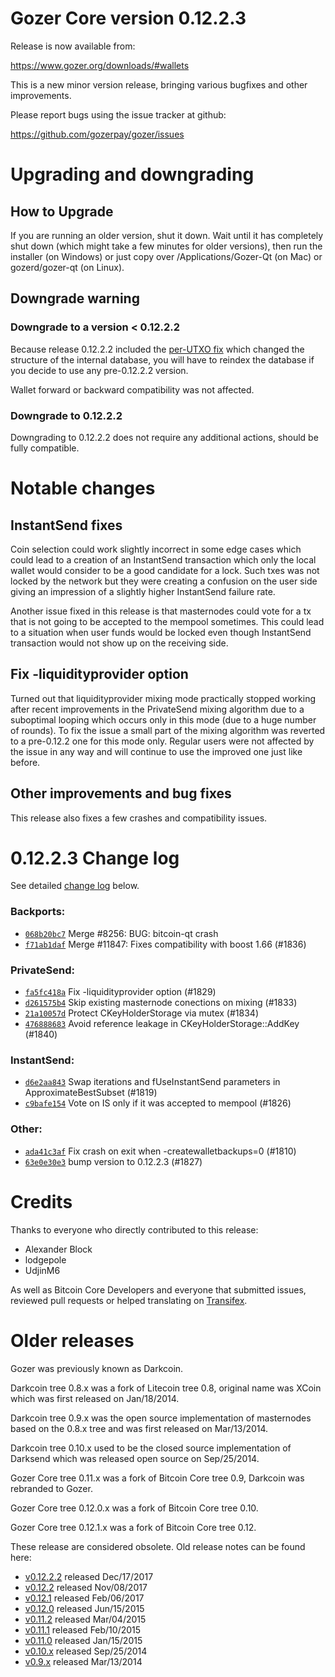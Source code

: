 Gozer Core version 0.12.2.3
==========================

Release is now available from:

  <https://www.gozer.org/downloads/#wallets>

This is a new minor version release, bringing various bugfixes and other
improvements.

Please report bugs using the issue tracker at github:

  <https://github.com/gozerpay/gozer/issues>


Upgrading and downgrading
=========================

How to Upgrade
--------------

If you are running an older version, shut it down. Wait until it has completely
shut down (which might take a few minutes for older versions), then run the
installer (on Windows) or just copy over /Applications/Gozer-Qt (on Mac) or
gozerd/gozer-qt (on Linux).

Downgrade warning
-----------------

### Downgrade to a version < 0.12.2.2

Because release 0.12.2.2 included the [per-UTXO fix](release-notes/gozer/release-notes-0.12.2.2.md#per-utxo-fix)
which changed the structure of the internal database, you will have to reindex
the database if you decide to use any pre-0.12.2.2 version.

Wallet forward or backward compatibility was not affected.

### Downgrade to 0.12.2.2

Downgrading to 0.12.2.2 does not require any additional actions, should be
fully compatible.

Notable changes
===============

InstantSend fixes
-----------------

Coin selection could work slightly incorrect in some edge cases which could
lead to a creation of an InstantSend transaction which only the local wallet
would consider to be a good candidate for a lock. Such txes was not locked by
the network but they were creating a confusion on the user side giving an
impression of a slightly higher InstantSend failure rate.

Another issue fixed in this release is that masternodes could vote for a tx
that is not going to be accepted to the mempool sometimes. This could lead to
a situation when user funds would be locked even though InstantSend transaction
would not show up on the receiving side.

Fix -liquidityprovider option
-----------------------------

Turned out that liquidityprovider mixing mode practically stopped working after
recent improvements in the PrivateSend mixing algorithm due to a suboptimal
looping which occurs only in this mode (due to a huge number of rounds). To fix
the issue a small part of the mixing algorithm was reverted to a pre-0.12.2 one
for this mode only. Regular users were not affected by the issue in any way and
will continue to use the improved one just like before.

Other improvements and bug fixes
--------------------------------

This release also fixes a few crashes and compatibility issues.


0.12.2.3 Change log
===================

See detailed [change log](https://github.com/gozerpay/gozer/compare/v0.12.2.2...gozerpay:v0.12.2.3) below.

### Backports:
- [`068b20bc7`](https://github.com/gozerpay/gozer/commit/068b20bc7) Merge #8256: BUG: bitcoin-qt crash
- [`f71ab1daf`](https://github.com/gozerpay/gozer/commit/f71ab1daf) Merge #11847: Fixes compatibility with boost 1.66 (#1836)

### PrivateSend:
- [`fa5fc418a`](https://github.com/gozerpay/gozer/commit/fa5fc418a) Fix -liquidityprovider option (#1829)
- [`d261575b4`](https://github.com/gozerpay/gozer/commit/d261575b4) Skip existing masternode conections on mixing (#1833)
- [`21a10057d`](https://github.com/gozerpay/gozer/commit/21a10057d) Protect CKeyHolderStorage via mutex (#1834)
- [`476888683`](https://github.com/gozerpay/gozer/commit/476888683) Avoid reference leakage in CKeyHolderStorage::AddKey (#1840)

### InstantSend:
- [`d6e2aa843`](https://github.com/gozerpay/gozer/commit/d6e2aa843) Swap iterations and fUseInstantSend parameters in ApproximateBestSubset (#1819)
- [`c9bafe154`](https://github.com/gozerpay/gozer/commit/c9bafe154) Vote on IS only if it was accepted to mempool (#1826)

### Other:
- [`ada41c3af`](https://github.com/gozerpay/gozer/commit/ada41c3af) Fix crash on exit when -createwalletbackups=0 (#1810)
- [`63e0e30e3`](https://github.com/gozerpay/gozer/commit/63e0e30e3) bump version to 0.12.2.3 (#1827)

Credits
=======

Thanks to everyone who directly contributed to this release:

- Alexander Block
- lodgepole
- UdjinM6

As well as Bitcoin Core Developers and everyone that submitted issues,
reviewed pull requests or helped translating on
[Transifex](https://www.transifex.com/projects/p/gozer/).


Older releases
==============

Gozer was previously known as Darkcoin.

Darkcoin tree 0.8.x was a fork of Litecoin tree 0.8, original name was XCoin
which was first released on Jan/18/2014.

Darkcoin tree 0.9.x was the open source implementation of masternodes based on
the 0.8.x tree and was first released on Mar/13/2014.

Darkcoin tree 0.10.x used to be the closed source implementation of Darksend
which was released open source on Sep/25/2014.

Gozer Core tree 0.11.x was a fork of Bitcoin Core tree 0.9,
Darkcoin was rebranded to Gozer.

Gozer Core tree 0.12.0.x was a fork of Bitcoin Core tree 0.10.

Gozer Core tree 0.12.1.x was a fork of Bitcoin Core tree 0.12.

These release are considered obsolete. Old release notes can be found here:

- [v0.12.2.2](release-notes/gozer/release-notes-0.12.2.2.md) released Dec/17/2017
- [v0.12.2](release-notes/gozer/release-notes-0.12.2.md) released Nov/08/2017
- [v0.12.1](release-notes/gozer/release-notes-0.12.1.md) released Feb/06/2017
- [v0.12.0](release-notes/gozer/release-notes-0.12.0.md) released Jun/15/2015
- [v0.11.2](release-notes/gozer/release-notes-0.11.2.md) released Mar/04/2015
- [v0.11.1](release-notes/gozer/release-notes-0.11.1.md) released Feb/10/2015
- [v0.11.0](release-notes/gozer/release-notes-0.11.0.md) released Jan/15/2015
- [v0.10.x](release-notes/gozer/release-notes-0.10.0.md) released Sep/25/2014
- [v0.9.x](release-notes/gozer/release-notes-0.9.0.md) released Mar/13/2014

